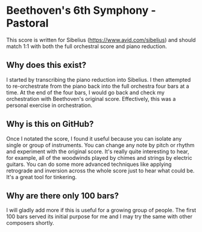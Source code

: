 # Beethoven's 6th Symphony - Pastoral

This score is written for Sibelius (https://www.avid.com/sibelius) and should match 1:1 with both the full orchestral score and piano reduction.

## Why does this exist?
I started by transcribing the piano reduction into Sibelius. I then attempted to re-orchestrate from the piano back into the full orchestra four bars at a time. At the end of the four bars, I would go back and check my orchestration with Beethoven's original score. Effectively, this was a personal exercise in orchestration. 

## Why is this on GitHub?
Once I notated the score, I found it useful because you can isolate any single or group of instruments. You can change any note by pitch or rhythm and experiment with the original score. It's really quite interesting to hear, for example, all of the woodwinds played by chimes and strings by electric guitars. You can do some more advanced techniques like applying retrograde and inversion across the whole score just to hear what could be.  It's a great tool for tinkering. 

## Why are there only 100 bars?
I will gladly add more if this is useful for a growing group of people. The first 100 bars served its initial purpose for me and I may try the same with other composers shortly.

